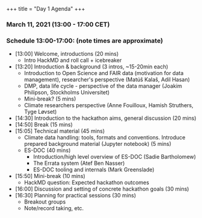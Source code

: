 +++
title = "Day 1 Agenda"
+++

### March 11, 2021 (13:00 - 17:00 CET)


### Schedule 13:00-17:00: (note times are approximate)

- [13:00] Welcome, introductions (20 mins)
    - Intro HackMD and roll call + icebreaker
- [13:20] Introduction & background (3 intros, ~15-20min each)
    - Introduction to Open Science and FAIR data (motivation for data management), researcher's perspective (Matúš Kalaš, Adil Hasan) 
    - DMP, data life cycle - perspective of the data manager (Joakim Philipson, Stockholms Universitet)
    - Mini-break? (5 mins)
    - Climate researchers perspective (Anne Fouilloux, Hamish Struthers, Tyge Løvset)
- [14:30] Introduction to the hackathon aims, general discussion (20 mins)
- [14:50] Break (15 mins) 
- [15:05] Technical material (45 mins)
    - Climate data handling: tools, formats and conventions. Introduce prepared background material (Jupyter notebook) (5 mins)
    - ES-DOC (40 mins)
        - Introduction/high level overview of ES-DOC (Sadie Bartholomew)
        - The Errata system (Atef Ben Nasser) 
        - ES-DOC tooling and internals (Mark Greenslade)
- [15:50] Mini-break (10 mins)
    - HackMD question: Expected hackathon outcomes
- [16:00] Discussion and setting of concrete hackathon goals (30 mins) 
- [16:30] Planning for practical sessions (30 mins)
    - Breakout groups
    - Note/record taking, etc.
 



